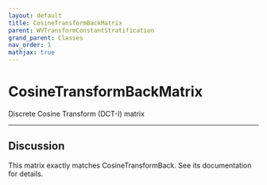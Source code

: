 ```yaml
---
layout: default
title: CosineTransformBackMatrix
parent: WVTransformConstantStratification
grand_parent: Classes
nav_order: 1
mathjax: true
---
```


#  CosineTransformBackMatrix

Discrete Cosine Transform (DCT-I) matrix


---

## Discussion

  This matrix exactly matches CosineTransformBack. See its documentation
  for details.
